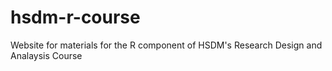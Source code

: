 # hsdm-r-course
Website for materials for the R component of HSDM's Research Design and Analaysis Course
